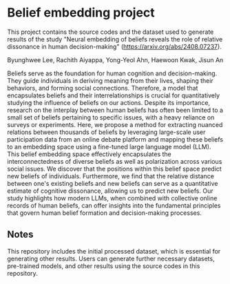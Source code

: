 # Belief embedding project 

This project contains the source codes and the dataset used to generate results of the study "Neural embedding of beliefs reveals the role of relative dissonance in human decision-making"  (https://arxiv.org/abs/2408.07237).

Byunghwee Lee, Rachith Aiyappa, Yong-Yeol Ahn, Haewoon Kwak, Jisun An

Beliefs serve as the foundation for human cognition and decision-making. They guide individuals in deriving meaning from their lives, shaping their behaviors, and forming social connections. Therefore, a model that encapsulates beliefs and their interrelationships is crucial for quantitatively studying the influence of beliefs on our actions. Despite its importance, research on the interplay between human beliefs has often been limited to a small set of beliefs pertaining to specific issues, with a heavy reliance on surveys or experiments. Here, we propose a method for extracting nuanced relations between thousands of beliefs by leveraging large-scale user participation data from an online debate platform and mapping these beliefs to an embedding space using a fine-tuned large language model (LLM). This belief embedding space effectively encapsulates the interconnectedness of diverse beliefs as well as polarization across various social issues. We discover that the positions within this belief space predict new beliefs of individuals. Furthermore, we find that the relative distance between one's existing beliefs and new beliefs can serve as a quantitative estimate of cognitive dissonance, allowing us to predict new beliefs. Our study highlights how modern LLMs, when combined with collective online records of human beliefs, can offer insights into the fundamental principles that govern human belief formation and decision-making processes.

## Notes
This repository includes the initial processed dataset, which is essential for generating other results. 
Users can generate further necessary datasets, pre-trained models, and other results using the source codes in this repository.  